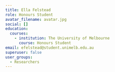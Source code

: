```yaml
---
title: Ella Felstead
role: Honours Student
avatar_filename: avatar.jpg
social: []
education:
  courses:
    - institution: The University of Melbourne
      course: Honours Student
email: efelstead@student.unimelb.edu.au
superuser: false
user_groups:
  - Researchers
---
```

